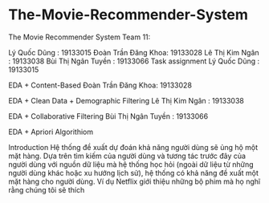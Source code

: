 # The-Movie-Recommender-System
The Movie Recommender System
Team 11:

Lý Quốc Dũng : 19133015
Đoàn Trần Đăng Khoa: 19133028
Lê Thị Kim Ngân : 19133038
Bùi Thị Ngân Tuyền : 19133066
Task assignment
Lý Quốc Dũng : 19133015

EDA + Content-Based
Đoàn Trần Đăng Khoa: 19133028

EDA + Clean Data + Demographic Filtering
Lê Thị Kim Ngân : 19133038

EDA + Collaborative Filtering
Bùi Thị Ngân Tuyền : 19133066

EDA + Apriori Algorithiom

Introduction
Hệ thống đề xuất dự đoán khả năng người dùng sẽ ủng hộ một mặt hàng. Dựa trên tìm kiếm của người dùng và tương tác trước đây của người dùng với nguồn dữ liệu mà hệ thống học hỏi (ngoài dữ liệu từ những người dùng khác hoặc xu hướng lịch sử), hệ thống có khả năng đề xuất một mặt hàng cho người dùng. Ví dụ Netflix giới thiệu những bộ phim mà họ nghĩ rằng chúng tôi sẽ thích
